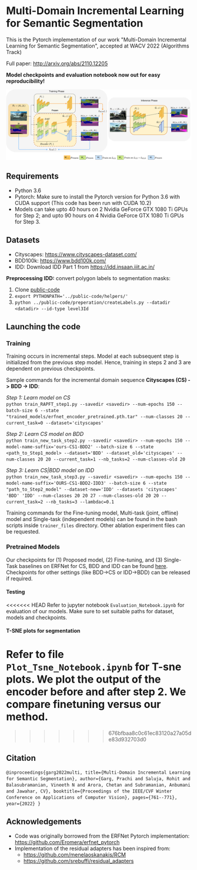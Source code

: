 # Multi-Domain Incremental Learning for Semantic Segmentation
This is the Pytorch implementation of our work "Multi-Domain Incremental Learning for Semantic Segmentation", accepted at WACV 2022 (Algorithms Track)

Full paper: http://arxiv.org/abs/2110.12205

**Model checkpoints and evaluation notebook now out for easy reproducibility!**

![image](final-main-diagram-wacv1.png)

## Requirements

 - Python 3.6
 - Pytorch: Make sure to install the Pytorch version for Python 3.6 with CUDA support (This code has been run with CUDA 10.2)
 - Models can take upto 40 hours on 2 Nvidia GeForce GTX 1080 Ti GPUs for Step 2; and upto 90 hours on 4 Nvidia GeForce GTX 1080 Ti GPUs for Step 3.

## Datasets

 - Cityscapes: https://www.cityscapes-dataset.com/
 - BDD100k: https://www.bdd100k.com/
 - IDD: Download IDD Part 1 from https://idd.insaan.iiit.ac.in/

**Preprocessing IDD:** convert polygon labels to segmentation masks:

1. Clone [public-code](https://github.com/AutoNUE/public-code)
2. `export PYTHONPATH='../public-code/helpers/'`
3. `python ../public-code/preperation/createLabels.py --datadir <datadir> --id-type level3Id`

## Launching the code

### Training
Training occurs in incremental steps. Model at each subsequent step is initialized from the previous step model. Hence, training in steps 2 and 3 are dependent on previous checkpoints.

Sample commands for the incremental domain sequence **Cityscapes (CS) -> BDD -> IDD**:

_Step 1: Learn model on CS_ \
`python train_RAPFT_step1.py --savedir <savedir> --num-epochs 150 --batch-size 6 --state "trained_models/erfnet_encoder_pretrained.pth.tar" --num-classes 20 --current_task=0 --dataset='cityscapes'`

_Step 2: Learn CS model on BDD_ \
`python train_new_task_step2.py --savedir <savedir> --num-epochs 150 --model-name-suffix='ours-CS1-BDD2' --batch-size 6 --state <path_to_Step1_model> --dataset='BDD' --dataset_old='cityscapes' --num-classes 20 20 --current_task=1 --nb_tasks=2 --num-classes-old 20`

_Step 3: Learn CS|BDD model on IDD_ \
`python train_new_task_step3.py --savedir <savedir> --num-epochs 150 --model-name-suffix='OURS-CS1-BDD2-IDD3' --batch-size 6 --state "path_to_Step2_model" --dataset-new='IDD' --datasets 'cityscapes' 'BDD' 'IDD' --num-classes 20 20 27 --num-classes-old 20 20 --current_task=2 --nb_tasks=3 --lambdac=0.1`

Training commands for the Fine-tuning model, Multi-task (joint, offline) model and Single-task (independent models) can be found in the bash scripts inside `trainer_files` directory. Other ablation experiment files can be requested.

### Pretrained Models
Our checkpoints for (1) Proposed model, (2) Fine-tuning, and (3) Single-Task baselines on ERFNet for CS, BDD and IDD can be found [here](https://drive.google.com/drive/folders/1RrWlm4hismw9srbQJ-Q_-cs_dHUwISqq?usp=sharing). Checkpoints for other settings (like BDD->CS or IDD->BDD) can be released if required.

#### Testing
<<<<<<< HEAD
Refer to jupyter notebook `Evaluation_Notebook.ipynb` for evaluation of our models. Make sure to set suitable paths for dataset, models and checkpoints.

#### T-SNE plots for segmentation
Refer to file `Plot_Tsne_Notebook.ipynb` for T-sne plots. We plot the output of the encoder before and after step 2. We compare finetuning versus our method.
=======
<!-- #### Tensorboard use
#### T-SNE plots for segmentation -->
>>>>>>> 676bfbaa8c0c61ec83120a27a05de83d932703d0

## Citation
`@inproceedings{garg2022multi,
  title={Multi-Domain Incremental Learning for Semantic Segmentation},
  author={Garg, Prachi and Saluja, Rohit and Balasubramanian, Vineeth N and Arora, Chetan and Subramanian, Anbumani and Jawahar, CV},
  booktitle={Proceedings of the IEEE/CVF Winter Conference on Applications of Computer Vision},
  pages={761--771},
  year={2022}
}
`

## Acknowledgements
 - Code was originally borrowed from the ERFNet Pytorch implementation: https://github.com/Eromera/erfnet_pytorch
 - Implementation of the residual adapters has been inspired from:
   - https://github.com/menelaoskanakis/RCM
   - https://github.com/srebuffi/residual_adapters
